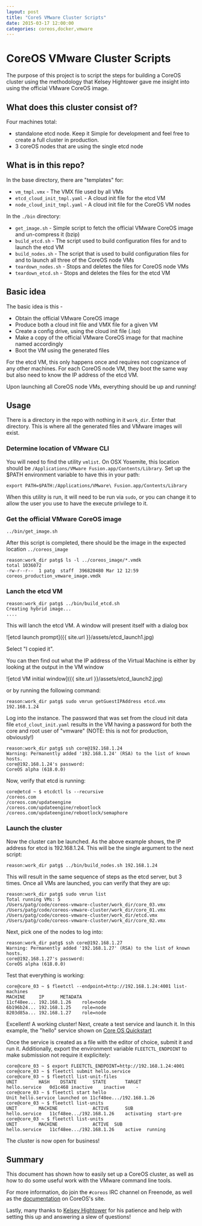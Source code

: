 ```yaml
---
layout: post
title: "CoreS VMware Cluster Scripts"
date: 2015-03-17 12:00:00 
categories: coreos,docker,vmware
---
```


# CoreOS VMware Cluster Scripts

The purpose of this project is to script the steps for building a CoreOS cluster using the methodology that Kelsey Hightower gave me insight into using the official VMware CoreOS image. 

## What does this cluster consist of?

Four machines total:

- standalone etcd node. Keep it Simple for development and feel free to create a full cluster in production.
- 3 coreOS nodes that are using the single etcd node


## What is in this repo?

In the base directory, there are "templates" for:

- ```vm_tmpl.vmx``` - The VMX file used by all VMs 
- ```etcd_cloud_init_tmpl.yaml``` - A cloud init file for the etcd VM
- ```node_cloud_init_tmpl.yaml``` - A cloud init file for the CoreOS VM nodes

In the ```./bin``` directory:

- ```get_image.sh``` - Simple script to fetch the official VMware CoreOS image and un-compress it (bzip)
- ```build_etcd.sh``` - The script used to build configuration files for and to launch the etcd VM
- ```build_nodes.sh``` - The script that is used to build configuration files for and to launch all three of the CoreOS node VMs
- ```teardown_nodes.sh``` - Stops and deletes the files for CoreOS node VMs
- ```teardown_etcd.sh``` - Stops and deletes the files for the etcd VM 

## Basic idea

The basic idea is this - 
- Obtain the official VMware CoreOS image
- Produce both a cloud init file and VMX file for a given VM
- Create a config drive, using the cloud init file (.iso)
- Make a copy of the official VMware CoreOS image for that machine named accordingly 
- Boot the VM using the generated files

For the etcd VM, this only happens once and requires not cognizance of any other machines. For each CoreOS node VM, they boot the same way but also need to know the IP address of the etcd VM. 

Upon launching all CoreOS node VMs, everything should be up and running!

## Usage

There is a directory in the repo with nothing in it ```work_dir```. Enter that directory. This is where all the generated files and VMware images will exist.

### Determine location of VMware CLI 

You will need to find the utility ```vmlist```. On OSX Yosemite, this location should be ```/Applications/VMware Fusion.app/Contents/Library```. Set up the $PATH environment variable to have this in your path:

```export PATH=$PATH:/Applications/VMware\ Fusion.app/Contents/Library```

When this utility is run, it will need to be run via ```sudo```, or you can change it to allow the user you use to have the execute privilege to it.


### Get the official VMware CoreOS image

```
../bin/get_image.sh
```

After this script is completed, there should be the image in the expected location ```../coreos_image```

```
reason:work_dir patg$ ls -l ../coreos_image/*.vmdk
total 1036072
-rw-r--r--  1 patg  staff  396820480 Mar 12 12:59 coreos_production_vmware_image.vmdk

```

### Lanch the etcd VM

```
reason:work_dir patg$ ../bin/build_etcd.sh 
Creating hybrid image...
....
```

This will lanch the etcd VM. A window will present itself with a dialog box 

![etcd launch prompt]({{ site.url }}/assets/etcd_launch1.jpg)

Select "I copied it".

You can then find out what the IP address of the Virtual Machine is either by looking at the output in the VM window

![etcd VM initial window]({{ site.url }}/assets/etcd_launch2.jpg)

 or by running the following command:

```
reason:work_dir patg$ sudo vmrun getGuestIPAddress etcd.vmx
192.168.1.24
```

Log into the instance. The password that was set from the cloud init data file ```etcd_clout_init.yaml``` results in the VM having a password for both the core and root user of "vmware" (NOTE: this is not for production, obviously!)

```
reason:work_dir patg$ ssh core@192.168.1.24
Warning: Permanently added '192.168.1.24' (RSA) to the list of known hosts.
core@192.168.1.24's password: 
CoreOS alpha (618.0.0)
```

Now, verify that etcd is running:

```
core@etcd ~ $ etcdctl ls --recursive
/coreos.com
/coreos.com/updateengine
/coreos.com/updateengine/rebootlock
/coreos.com/updateengine/rebootlock/semaphore
```

### Launch the cluster

Now the cluster can be launched. As the above example shows, the IP address for etcd is 192.168.1.24. This will be the single argument to the next script:

```
reason:work_dir patg$ ../bin/build_nodes.sh 192.168.1.24
```

This will result in the same sequence of steps as the etcd server, but 3 times. Once all VMs are launched, you can verify that they are up:

```
reason:work_dir patg$ sudo vmrun list
Total running VMs: 5
/Users/patg/code/coreos-vmware-cluster/work_dir/core_03.vmx
/Users/patg/code/coreos-vmware-cluster/work_dir/core_01.vmx
/Users/patg/code/coreos-vmware-cluster/work_dir/etcd.vmx
/Users/patg/code/coreos-vmware-cluster/work_dir/core_02.vmx
```

Next, pick one of the nodes to log into:

```
reason:work_dir patg$ ssh core@192.168.1.27
Warning: Permanently added '192.168.1.27' (RSA) to the list of known hosts.
core@192.168.1.27's password: 
CoreOS alpha (618.0.0)
```

Test that everything is working:

```
core@core_03 ~ $ fleetctl --endpoint=http://192.168.1.24:4001 list-machines
MACHINE		IP		METADATA
11cf48ee...	192.168.1.26	role=node
6b196b24...	192.168.1.25	role=node
8203d85a...	192.168.1.27	role=node
```

Excellent! A working cluster! Next, create a test service and launch it. In this example, the "hello" service shown on [Core OS Quickstart](https://coreos.com/docs/quickstart/)

Once the service is created as a file with the editor of choice, submit it and run it. Additionally, export the environment variable ```FLEETCTL_ENDPOINT``` to make submission not require it explicitely:

```
core@core_03 ~ $ export FLEETCTL_ENDPOINT=http://192.168.1.24:4001
core@core_03 ~ $ fleetctl submit hello.service 
core@core_03 ~ $ fleetctl list-unit-files
UNIT		HASH	DSTATE		STATE		TARGET
hello.service	0d1c468	inactive	inactive	-
core@core_03 ~ $ fleetctl start hello          
Unit hello.service launched on 11cf48ee.../192.168.1.26
core@core_03 ~ $ fleetctl list-units
UNIT		MACHINE				ACTIVE		SUB
hello.service	11cf48ee.../192.168.1.26	activating	start-pre
core@core_03 ~ $ fleetctl list-units
UNIT		MACHINE				ACTIVE	SUB
hello.service	11cf48ee.../192.168.1.26	active	running
```

The cluster is now open for business!

## Summary

This document has shown how to easily set up a CoreOS cluster, as well as how to do some useful work with the VMware command line tools. 

For more information, do join the ```#coreos``` IRC channel on Freenode, as well as the [documentation](https://coreos.com/docs/) on CoreOS's site.

Lastly, many thanks to [Kelsey Hightower](https://github.com/kelseyhightower) for his patience and help with setting this up and answering a slew of questions!
